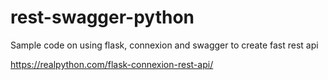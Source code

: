 # rest-swagger-python
Sample code on using flask, connexion and swagger to create fast rest api

https://realpython.com/flask-connexion-rest-api/
